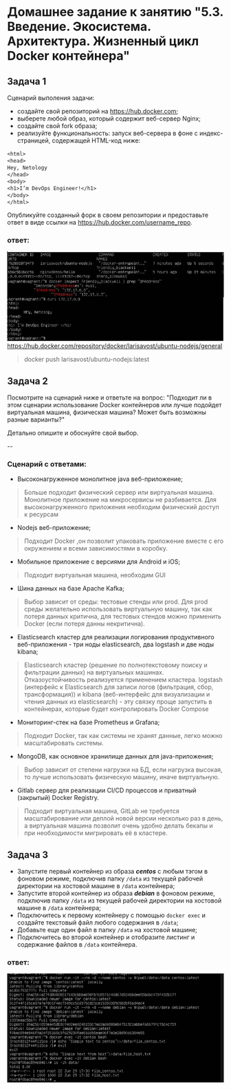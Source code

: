 # Домашнее задание к занятию "5.3. Введение. Экосистема. Архитектура. Жизненный цикл Docker контейнера"
## Задача 1

Сценарий выполения задачи:

- создайте свой репозиторий на https://hub.docker.com;
- выберете любой образ, который содержит веб-сервер Nginx;
- создайте свой fork образа;
- реализуйте функциональность:
запуск веб-сервера в фоне с индекс-страницей, содержащей HTML-код ниже:
```
<html>
<head>
Hey, Netology
</head>
<body>
<h1>I’m DevOps Engineer!</h1>
</body>
</html>
```
Опубликуйте созданный форк в своем репозитории и предоставьте ответ в виде ссылки на https://hub.docker.com/username_repo.

### ответ:
![Docker_image](https://github.com/larisaVost/devops-netology/blob/main/img/img1.JPG)
https://hub.docker.com/repository/docker/larisavost/ubuntu-nodejs/general
>docker push larisavost/ubuntu-nodejs:latest

## Задача 2

Посмотрите на сценарий ниже и ответьте на вопрос:
"Подходит ли в этом сценарии использование Docker контейнеров или лучше подойдет виртуальная машина, физическая машина? Может быть возможны разные варианты?"

Детально опишите и обоснуйте свой выбор.

--

### Сценарий с ответами:

- Высоконагруженное монолитное java веб-приложение;
> Больше подходит физический сервер или виртуальная машина. Монолитное приложение на микросервисы не разбивается.
> Для высоконагруженного приложения необходим физический доступ к ресурсам
- Nodejs веб-приложение;
> Подходит Docker ,он позволит упаковать приложение вместе с его окружением и всеми зависимостями в коробку.
- Мобильное приложение c версиями для Android и iOS;
> Подходит виртуальная машина, необходим GUI
- Шина данных на базе Apache Kafka;
> Выбор зависит от среды: тестовые стенды или prod. 
> Для  prod среды желательно использовать виртуальную машину, так как потеря данных критична,
> для тестовых стендов можно применить Docker (если потеря данны некритична).
- Elasticsearch кластер для реализации логирования продуктивного веб-приложения - три ноды elasticsearch, два logstash и две ноды kibana;
> Elasticsearch кластер  (решение по полнотекстовому поиску и фильтрации данных)  на виртуальных машинах. Отказоустойчивость реализуется применением кластера.
> logstash (интерфейс к Elasticsearch для записи логов (фильтрация, сбор, трансформация)) и  kibana (веб-интерфейс для визуализации и чтения данных из elasticsearch) - эту связку  проще запустить в контейнерах, которые будет контролировать Docker Compose
- Мониторинг-стек на базе Prometheus и Grafana;
> Подходит Docker, так как системы не хранят данные, легко можно масштабировать системы.
- MongoDB, как основное хранилище данных для java-приложения;
> Выбор зависит от степени нагрузки на БД, если нагрузка высокая, то лучше использовать физическую машину, иначе виртуальную.
- Gitlab сервер для реализации CI/CD процессов и приватный (закрытый) Docker Registry.
> Подходит виртуальная машина,  GitLab не требуется масштабирование или деплой новой версии несколько раз в день, а виртуальная машина позволит очень удобно делать бекапы и при необходимости мигрировать её в кластере.

## Задача 3

- Запустите первый контейнер из образа ***centos*** c любым тэгом в фоновом режиме, подключив папку ```/data``` из текущей рабочей директории на хостовой машине в ```/data``` контейнера;
- Запустите второй контейнер из образа ***debian*** в фоновом режиме, подключив папку ```/data``` из текущей рабочей директории на хостовой машине в ```/data``` контейнера;
- Подключитесь к первому контейнеру с помощью ```docker exec``` и создайте текстовый файл любого содержания в ```/data```;
- Добавьте еще один файл в папку ```/data``` на хостовой машине;
- Подключитесь во второй контейнер и отобразите листинг и содержание файлов в ```/data``` контейнера.

### ответ:
![Shared_folder](https://github.com/larisaVost/devops-netology/blob/main/img/centos_debian_3.png)

